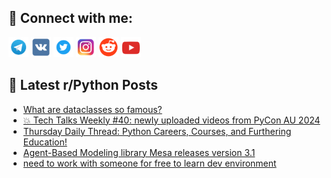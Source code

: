 ## 🔎 Connect with me:
[<img src="https://github.com/bullbesh/bullbesh/blob/main/images/Telegram.png" width="32" height="32" />](https://t.me/bullbesh)
[<img src="https://github.com/bullbesh/bullbesh/blob/main/images/VK.png" width="32" height="32" />](https://vk.com/bullbesh)
[<img src="https://github.com/bullbesh/bullbesh/blob/main/images/Twitter.png" width="32" height="32" />](https://twitter.com/bullbesh1)
[<img src="https://github.com/bullbesh/bullbesh/blob/main/images/Instagram.png" width="32" height="32" />](https://www.instagram.com/bullbesh)
[<img src="https://github.com/bullbesh/bullbesh/blob/main/images/Reddit.png" width="32" height="32" />](https://www.reddit.com/user/bullbesh)
[<img src="https://github.com/bullbesh/bullbesh/blob/main/images/YouTube.png" width="32" height="32" />](https://www.youtube.com/channel/UCtfjRs6uzgq5mfm8S06WTcg)

## 📕 Latest r/Python Posts
<!-- BLOG-POST-LIST:START -->
- [What are dataclasses so famous?](https://www.reddit.com/r/Python/comments/1h76er3/what_are_dataclasses_so_famous/)
- [💥 Tech Talks Weekly #40: newly uploaded videos from PyCon AU 2024](https://www.reddit.com/r/Python/comments/1h75wv7/tech_talks_weekly_40_newly_uploaded_videos_from/)
- [Thursday Daily Thread: Python Careers, Courses, and Furthering Education!](https://www.reddit.com/r/Python/comments/1h6vb5l/thursday_daily_thread_python_careers_courses_and/)
- [Agent-Based Modeling library Mesa releases version 3.1](https://www.reddit.com/r/Python/comments/1h6pwdn/agentbased_modeling_library_mesa_releases_version/)
- [need to work with someone for free to learn dev environment](https://www.reddit.com/r/Python/comments/1h6n48d/need_to_work_with_someone_for_free_to_learn_dev/)
<!-- BLOG-POST-LIST:END -->
